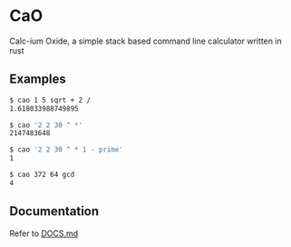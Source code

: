 # CaO

Calc-ium Oxide, a simple stack based command line calculator written in rust

## Examples
```sh
$ cao 1 5 sqrt + 2 /
1.618033988749895

$ cao '2 2 30 ^ *'
2147483648

$ cao '2 2 30 ^ * 1 - prime'
1

$ cao 372 64 gcd
4
```

## Documentation

Refer to [DOCS.md](https://github.com/Vonr/cao/blob/master/DOCS.md)
